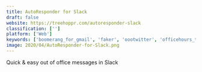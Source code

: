 ```yaml
---
title: AutoResponder for Slack
draft: false 
website: https://treehoppr.com/autoresponder-slack
classification: ['']
platform: ['Web']
keywords: ['boomerang_for_gmail', 'faker', 'oootwitter', 'officehours_teams', 'pto_ninja', 'pi_charging', 'playlist_machinery', 'rebump', 'spotify_year_in_music', 'world_cup_calendar_blocker']
image: 2020/04/AutoResponder-for-Slack.png
---
```

Quick & easy out of office messages in Slack